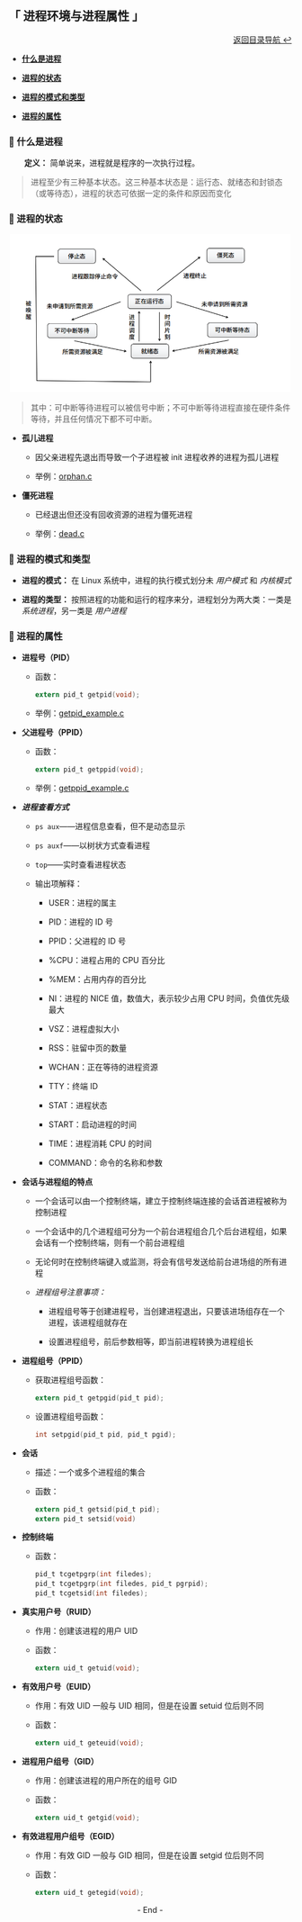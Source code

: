 ## 「 进程环境与进程属性 」

<div align="right">
    <a href="https://github.com/fmw666/Linux#-目录导航">返回目录导航 ↩</a>
</div>

+ **[什么是进程](#-什么是进程)**

+ **[进程的状态](#-进程的状态)**

+ **[进程的模式和类型](#-进程的模式和类型)**

+ **[进程的属性](#-进程的属性)**

### 💬 什么是进程

&emsp;&emsp;**定义：** 简单说来，进程就是程序的一次执行过程。

> 进程至少有三种基本状态。这三种基本状态是：运行态、就绪态和封锁态（或等待态），进程的状态可依据一定的条件和原因而变化

### 💬 进程的状态

<div align="center">
    <img src="../../pics/进程状态.png" width=500>
</div>

> 其中：可中断等待进程可以被信号中断；不可中断等待进程直接在硬件条件等待，并且任何情况下都不可中断。

+ **孤儿进程**

    + 因父亲进程先退出而导致一个子进程被 init 进程收养的进程为孤儿进程

    + 举例：[orphan.c]()

+ **僵死进程**

    + 已经退出但还没有回收资源的进程为僵死进程

    + 举例：[dead.c]()

### 💬 进程的模式和类型

+ **进程的模式：** 在 Linux 系统中，进程的执行模式划分未 *用户模式* 和 *内核模式*

+ **进程的类型：** 按照进程的功能和运行的程序来分，进程划分为两大类：一类是 *系统进程*，另一类是 *用户进程*

### 💬 进程的属性

+ **进程号（PID）**

    + 函数：

        ```c
        extern pid_t getpid(void);
        ```

    + 举例：[getpid_example.c]()

+ **父进程号（PPID）**

    + 函数：

        ```c
        extern pid_t getppid(void);
        ```

    + 举例：[getppid_example.c]()

+ ***进程查看方式***

    + `ps aux`——进程信息查看，但不是动态显示

    + `ps auxf`——以树状方式查看进程

    + `top`——实时查看进程状态

    + 输出项解释：

        + USER：进程的属主

        + PID：进程的 ID 号

        + PPID：父进程的 ID 号

        + %CPU：进程占用的 CPU 百分比

        + %MEM：占用内存的百分比

        + NI：进程的 NICE 值，数值大，表示较少占用 CPU 时间，负值优先级最大

        + VSZ：进程虚拟大小

        + RSS：驻留中页的数量

        + WCHAN：正在等待的进程资源

        + TTY：终端 ID

        + STAT：进程状态

        + START：启动进程的时间

        + TIME：进程消耗 CPU 的时间

        + COMMAND：命令的名称和参数

+ **会话与进程组的特点**

    + 一个会话可以由一个控制终端，建立于控制终端连接的会话首进程被称为控制进程

    + 一个会话中的几个进程组可分为一个前台进程组合几个后台进程组，如果会话有一个控制终端，则有一个前台进程组

    + 无论何时在控制终端键入或监测，将会有信号发送给前台进场组的所有进程

    + *进程组号注意事项：*

        + 进程组号等于创建进程号，当创建进程退出，只要该进场组存在一个进程，该进程组就存在

        + 设置进程组号，前后参数相等，即当前进程转换为进程组长

+ **进程组号（PPID）**

    + 获取进程组号函数：

        ```c
        extern pid_t getpgid(pid_t pid);
        ```

    + 设置进程组号函数：

        ```c
        int setpgid(pid_t pid, pid_t pgid);
        ```

+ **会话**

    + 描述：一个或多个进程组的集合

    + 函数：

        ```c
        extern pid_t getsid(pid_t pid);
        extern pid_t setsid(void)
        ```

+ **控制终端**

    + 函数：

        ```c
        pid_t tcgetpgrp(int filedes);
        pid_t tcgetpgrp(int filedes, pid_t pgrpid);
        pid_t tcgetsid(int filedes);
        ```

+ **真实用户号（RUID）**

    + 作用：创建该进程的用户 UID

    + 函数：

        ```c
        extern uid_t getuid(void);
        ```

+ **有效用户号（EUID）**

    + 作用：有效 UID 一般与 UID 相同，但是在设置 setuid 位后则不同

    + 函数：

        ```c
        extern uid_t geteuid(void);
        ```

+ **进程用户组号（GID）**

    + 作用：创建该进程的用户所在的组号 GID

    + 函数：

        ```c
        extern uid_t getgid(void);
        ```

+ **有效进程用户组号（EGID）**

    + 作用：有效 GID 一般与 GID 相同，但是在设置 setgid 位后则不同

    + 函数：

        ```c
        extern uid_t getegid(void);
        ```

<div align="center">
    - End -
</div>